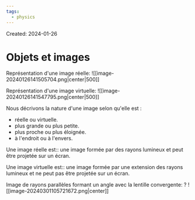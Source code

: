 ```yaml
---
tags:
  - physics
---
```

Created: 2024-01-26

# Objets et images

Représentation d'une image réelle:
![[image-20240126141505704.png|center|500]]

Représentation d'une image virtuelle:
![[image-20240126141547795.png|center|500]]


Nous décrivons la nature d'une image selon qu'elle est :
- réelle ou virtuelle.
- plus grande ou plus petite.
- plus proche ou plus éloignée.
- à l'endroit ou à l'envers.

Une image réelle est:: une image formée par des rayons lumineux et peut être projetée sur un écran.
<!--SR:!2024-06-24,84,230-->
Une image virtuelle est:: une image formée par une extension des rayons lumineux et ne peut pas être projetée sur un écran.
<!--SR:!2024-04-08,35,170-->



Image de rayons parallèles formant un angle avec la lentille convergente:
?
![[image-20240301105721672.png|center]]
<!--SR:!2024-04-08,10,179-->


